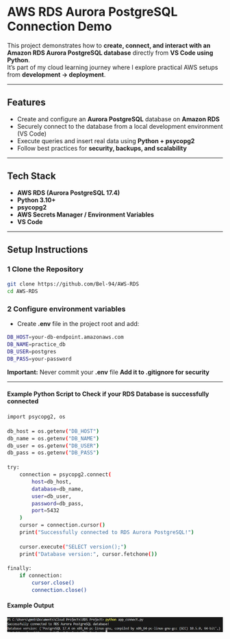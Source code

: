 # AWS RDS Aurora PostgreSQL Connection Demo

This project demonstrates how to **create, connect, and interact with an Amazon RDS Aurora PostgreSQL database** directly from **VS Code using Python**.  
It’s part of my cloud learning journey where I explore practical AWS setups from **development → deployment**.

---

## Features
- Create and configure an **Aurora PostgreSQL** database on **Amazon RDS**
- Securely connect to the database from a local development environment (VS Code)
- Execute queries and insert real data using **Python + psycopg2**
- Follow best practices for **security, backups, and scalability**

---

## Tech Stack
- **AWS RDS (Aurora PostgreSQL 17.4)**
- **Python 3.10+**
- **psycopg2**
- **AWS Secrets Manager / Environment Variables**
- **VS Code**

---

## Setup Instructions

### 1 Clone the Repository

```bash
git clone https://github.com/Bel-94/AWS-RDS
cd AWS-RDS
```

### 2 Configure environment variables
- Create **.env** file in the project root and add:

```bash
DB_HOST=your-db-endpoint.amazonaws.com
DB_NAME=practice_db
DB_USER=postgres
DB_PASS=your-password
```

**Important:** Never commit your **.env** file
**Add it to .gitignore for security**

---

#### Example Python Script to Check if your RDS Database is successfully connected

```bash
import psycopg2, os

db_host = os.getenv("DB_HOST")
db_name = os.getenv("DB_NAME")
db_user = os.getenv("DB_USER")
db_pass = os.getenv("DB_PASS")

try:
    connection = psycopg2.connect(
        host=db_host,
        database=db_name,
        user=db_user,
        password=db_pass,
        port=5432
    )
    cursor = connection.cursor()
    print("Successfully connected to RDS Aurora PostgreSQL!")

    cursor.execute("SELECT version();")
    print("Database version:", cursor.fetchone())

finally:
    if connection:
        cursor.close()
        connection.close()
```

#### Example Output
![Example Output](images/newappconnect.jpg)